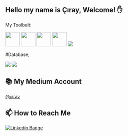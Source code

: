## Hello my name is Çıray, Welcome! ✋

My Toolbelt:

[<img height="45" src="https://img.icons8.com/color/48/000000/visual-studio.png"/>](https://img.icons8.com/color/48/000000/visual-studio.png)
[<img height="45" src="https://img.icons8.com/color/48/000000/javascript.png"/>](https://icons8.com/icon/108784/javascript)
[<img height="45" src="https://img.icons8.com/color/48/000000/typescript.png"/>](https://icons8.com/icon/uJM6fQYqDaZK/typescript)
[<img height="45" src="https://img.icons8.com/plasticine/100/26e07f/react.png"/>](https://icons8.com/icon/NfbyHexzVEDk/react)
[<img src="https://img.icons8.com/color/48/000000/docker.png"/>](https://icons8.com/icon/22813/docker)

#Database;

[<img src="https://img.icons8.com/color/48/26e07f/microsoft-sql-server.png"/>](https://icons8.com/icon/38561/microsoft-sql-server)
[<img src="https://img.icons8.com/color/48/26e07f/postgreesql.png"/>](https://icons8.com/icon/38561/postgresql)

## 📚 My Medium Account
[@ciray ](https://medium.com/@ciray)

## 📫 How to Reach Me


[![Linkedin Badge](https://img.shields.io/badge/ciray-follow%20on%20linkedin-blue?style=for-the-badge&logo=linkedin)](https://www.linkedin.com/in/anıl-çıray-bülbül-61987a140/)
